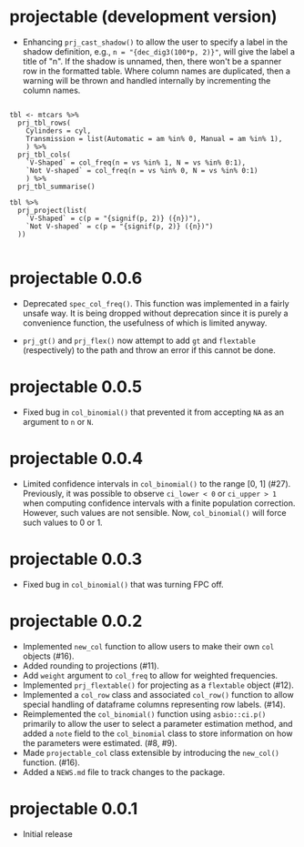 # projectable (development version)

* Enhancing `prj_cast_shadow()` to allow the user to specify a label in the shadow definition, e.g., `n = "{dec_dig3(100*p, 2)}"`, will give the label a title of "n". If the shadow is unnamed, then, there won't be a spanner row in the formatted table. Where column names are duplicated, then a warning will be thrown and handled internally by incrementing the column names.

```

tbl <- mtcars %>% 
  prj_tbl_rows(
    Cylinders = cyl,
    Transmission = list(Automatic = am %in% 0, Manual = am %in% 1),
    ) %>% 
  prj_tbl_cols(
    `V-Shaped` = col_freq(n = vs %in% 1, N = vs %in% 0:1),
    `Not V-shaped` = col_freq(n = vs %in% 0, N = vs %in% 0:1)
    ) %>% 
  prj_tbl_summarise()
  
tbl %>% 
  prj_project(list(
    `V-Shaped` = c(p = "{signif(p, 2)} ({n})"),
    `Not V-shaped` = c(p = "{signif(p, 2)} ({n})")
  ))
  
```

# projectable 0.0.6

* Deprecated `spec_col_freq()`. This function was implemented in a fairly unsafe way. It is being dropped without deprecation since it is purely a convenience function, the usefulness of which is limited anyway.

* `prj_gt()` and `prj_flex()` now attempt to add `gt` and `flextable` (respectively) to the path and throw an error if this cannot be done. 

# projectable 0.0.5

* Fixed bug in `col_binomial()` that prevented it from accepting `NA` as an argument to `n` or `N`.

# projectable 0.0.4

* Limited confidence intervals in `col_binomial()` to the range [0, 1] (#27). Previously, it was possible to observe `ci_lower < 0` or `ci_upper > 1` when computing confidence intervals with a finite population correction. However, such values are not sensible. Now, `col_binomial()` will force such values to 0 or 1.

# projectable 0.0.3
* Fixed bug in `col_binomial()` that was turning FPC off.

# projectable 0.0.2

* Implemented `new_col` function to allow users to make their own `col` objects (#16).
* Added rounding to projections (#11).
* Add `weight` argument to `col_freq` to allow for weighted frequencies.
* Implemented `prj_flextable()` for projecting as a `flextable` object (#12).
* Implemented a `col_row` class and associated `col_row()` function to allow 
  special handling of dataframe columns representing row labels. (#14).
* Reimplemented the `col_binomial()` function using `asbio::ci.p()` primarily
  to allow the user to select a parameter estimation method, and added a `note`
  field to the `col_binomial` class to store information on how the parameters
  were estimated. (#8, #9).
* Made `projectable_col` class extensible by introducing the `new_col()` 
  function. (#16).
* Added a `NEWS.md` file to track changes to the package.

# projectable 0.0.1

* Initial release
